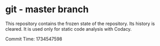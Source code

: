 # git - master branch

This repository contains the frozen state of the repository.
Its history is cleared. It is used only for static code
analysis with Codacy.

Commit Time: 1734547598